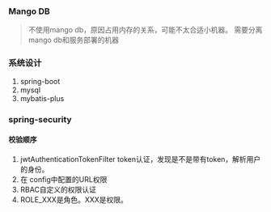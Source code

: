 ### Mango DB
> 不使用mango db，原因占用内存的关系，可能不太合适小机器。
> 需要分离mango db和服务部署的机器

### 系统设计
1. spring-boot
2. mysql
3. mybatis-plus
   
### spring-security
#### 校验顺序
1. jwtAuthenticationTokenFilter token认证，发现是不是带有token，解析用户的身份。
2. 在 config中配置的URL权限
3. RBAC自定义的权限认证
4. ROLE_XXX是角色。XXX是权限。
